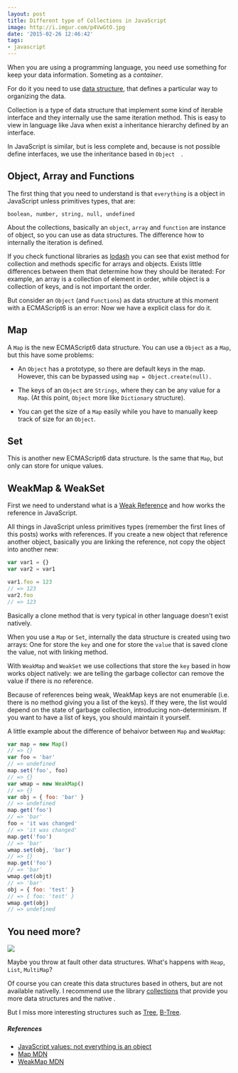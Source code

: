```yaml
---
layout: post
title: Different type of Collections in JavaScript
image: http://i.imgur.com/p4VwGtO.jpg
date: '2015-02-26 12:46:42'
tags:
- javascript
---
```


When you are using a programming language, you need use something for keep your data information. Someting as a *container*.

For do it you need to use [data structure](https://en.wikipedia.org/wiki/Data_structure), that defines a particular way to organizing the data.

Collection is a type of data structure that implement some kind of iterable interface and they internally use the same iteration method. This is easy to view in language like Java when exist a inheritance hierarchy defined by an interface.

In JavaScript is similar, but is less complete and, because is not possible define interfaces, we use the inheritance based in `Object  `.

## Object, Array and Functions

The first thing that you need to understand is that `everything` is a object in JavaScript unless primitives types, that are:

```
boolean, number, string, null, undefined
```

About the collections, basically an `object`, `array` and `function` are instance of object, so you can use as data structures. The difference how to internally the iteration is defined.

If you check functional libraries as [lodash](https://lodash.com/docs) you can see that exist method for collection and methods specific for arrays and objects. Exists little differences between them that determine how they should be iterated: For example, an array is a collection of element in order, while object is a collection of keys, and is not important the order.

But consider an `Object` (and `Functions`) as data structure at this moment with a ECMAScript6 is an error: Now we have a explicit class for do it.

## Map

A `Map` is the new ECMAScript6 data structure. You can use a `Object` as a `Map`, but this have some problems:

- An `Object` has a prototype, so there are default keys in the map. However, this can be bypassed using `map = Object.create(null).`

- The keys of an `Object` are `Strings`, where they can be any value for a `Map`. (At this point, `Object` more like `Dictionary` structure).

- You can get the size of a `Map` easily while you have to manually keep track of size for an `Object`.

## Set

This is another new ECMAScript6 data structure. Is the same that `Map`, but only can store for unique values.

## WeakMap & WeakSet

First we need to understand what is a [Weak Reference](https://en.wikipedia.org/wiki/Weak_reference) and how works the reference in JavaScript.

All things in JavaScript unless primitives types (remember the first lines of this posts) works with references. If you create a new object that reference another object, basically you are linking the reference, not copy the object into another new:

```js
var var1 = {}
var var2 = var1

var1.foo = 123
// => 123
var2.foo
// => 123
```

Basically a clone method that is very typical in other language doesn't exist natively.

When you use a `Map` or `Set`, internally the data structure is created using two arrays: One for store the `key` and one for store the `value` that is saved clone the value, not with linking method.

With `WeakMap` and `WeakSet` we use collections that store the `key` based in how works object natively: we are telling the garbage collector can remove the value if there is no reference.

Because of references being weak, WeakMap keys are not enumerable (i.e. there is no method giving you a list of the keys). If they were, the list would depend on the state of garbage collection, introducing non-determinism. If you want to have a list of keys, you should maintain it yourself.

A little example about the difference of behaivor between `Map` and `WeakMap`:

```js
var map = new Map()
// => {}
var foo = 'bar'
// => undefined
map.set('foo', foo)
// => {}
var wmap = new WeakMap()
// => {}
var obj = { foo: 'bar' }
// => undefined
map.get('foo')
// => 'bar'
foo = 'it was changed'
// => 'it was changed'
map.get('foo')
// => 'bar'
wmap.set(obj, 'bar')
// => {}
map.get('foo')
// => 'bar'
wmap.get(objt)
// => 'bar'
obj = { foo: 'test' }
// => { foo: 'test' }
wmap.get(obj)
// => undefined
```

## You need more?

![](http://i.imgur.com/wBQKyyv.png)

Maybe you throw at fault other data structures. What's happens with `Heap`, `List`, `MultiMap`? 

Of course you can create this data structures based in others, but are not available nativelly. I recommend use the library [collections](http://www.collectionsjs.com) that provide you more data structures and the native . 

But I miss more interesting structures such as [Tree](https://en.wikipedia.org/wiki/Tree_%28data_structure%29), [B-Tree](https://en.wikipedia.org/wiki/B-tree).

##### References

- [JavaScript values: not everything is an object](http://www.2ality.com/2011/03/javascript-values-not-everything-is.html)
- [Map MDN](https://developer.mozilla.org/es/docs/Web/JavaScript/Referencia/Objetos_globales/Map)
- [WeakMap MDN](https://developer.mozilla.org/es/docs/Web/JavaScript/Reference/Global_Objects/WeakMap)
